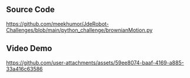 ## Source Code

https://github.com/meekhumor/JdeRobot-Challenges/blob/main/python_challenge/brownianMotion.py

## Video Demo 



https://github.com/user-attachments/assets/59ee8074-baaf-4169-a885-33a416c63586

